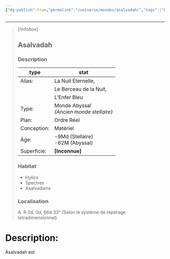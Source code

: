 ```yaml
---
{"dg-publish":true,"permalink":"/universe/mondes/asalvadah/","tags":["Lore","Abysses","World"]}
---
```


---

> [!infobox]
> 
> ## Asalvadah
> 
> ### Description
> 
> |type|stat|
> | --- | --- |
> |Alias:| La Nuit Éternelle, 
> | | Le Berceau de la Nuit, 
> | | L’Enfer Bleu
> | Type: | Monde Abyssal </br>*(Ancien monde stellaire)* 
> | Plan: | Ordre Réel 
> | Conception: | Matériel     
> | Âge: | -9Md (Stellaire) </br>-62M (Abyssal) 
> | Superficie: | **[Inconnue]**
> 
> ### Habitat
> - Hylics
> - Spectres
> - Asalvadiens
> 
> ### Localisation
> 
> A. R 0d, 0d, 66d 33°
> (Selon le système de repérage tetradimensionnel) 

# Description:
Asalvadah est 
